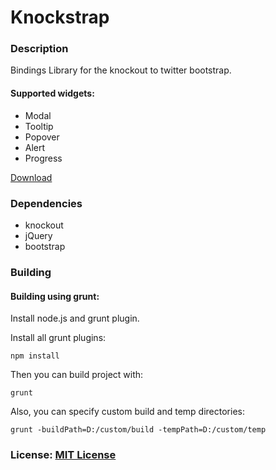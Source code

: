 Knockstrap
==========

### Description

Bindings Library for the knockout to twitter bootstrap.

#### Supported widgets:

- Modal
- Tooltip
- Popover
- Alert
- Progress

[Download](https://github.com/faulknercs/Knockstrap/releases/download/v0.1.0/knockstrap-0.1.0.zip)

### Dependencies

- knockout
- jQuery
- bootstrap

### Building
#### Building using grunt:

Install node.js and grunt plugin. 

Install all grunt plugins:

	npm install

Then you can build project with:

	grunt

Also, you can specify custom build and temp directories:

	grunt -buildPath=D:/custom/build -tempPath=D:/custom/temp

### License: [MIT License](http://www.opensource.org/licenses/mit-license.php)